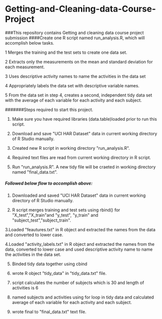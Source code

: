 Getting-and-Cleaning-data-Course-Project
========================================

###This repository contains Getting and cleaning data course project submission
####Create one R script named run_analysis.R, which will accomplish below tasks.

1 Merges the training and the test sets to create one data set.

2 Extracts only the measurements on the mean and standard deviation for each measurement.

3 Uses descriptive activity names to name the activities in the data set

4 Appropriately labels the data set with descriptive variable names. 

5 From the data set in step 4, creates a second, independent tidy data set with the average of each variable for each activity and each subject.

#######Steps required to start this project.

1. Make sure you have required libraries (data.table)loaded prior to run this script.

2. Download and save "UCI HAR Dataset" data in current working directory of R Studio manually.

3. Created new R script in working directory "run_analysis.R".

4. Required text files are read from current working directory in R script.

5. Run "run_analysis.R". A new tidy file will be craeted in working directory named "final_data.txt".

##### Followed below flow to accomplish above:

1. Downloaded and saved "UCI HAR Dataset" data in current working directory of R Studio manually.

2. R script merges training and test sets using rbind() for "X_test","X_train"and "y_test", "y_train" and "subject_test","subject_train".

3.Loaded "feautures.txt" in R object and extracted the names from the data and converted to lower case.

4.Loaded "activity_labels.txt" in R object and extracted the names from the data, 
   converted to lower case and used descriptive activity name to name the activities in the data set.

5. Binded tidy data together using cbind

6. wrote  R object "tidy_data" in "tidy_data.txt" file.

7. script calculates the number of subjects which is 30 and length of activities is 6

8. named subjects and activities using for loop in tidy data and calculated average of each variable for each activity and each subject.
9. wrote final to "final_data.txt" text file.

